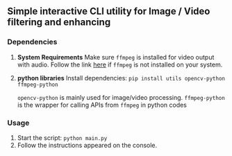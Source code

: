 ## Simple interactive CLI utility for Image / Video filtering and enhancing

### Dependencies
1. **System Requirements** 
Make sure `ffmpeg` is installed for video output with audio.
Follow the link [here](https://www.wikihow.com/Install-FFmpeg-on-Windows) if `ffmpeg` is not installed on your system.

2. **python libraries**
    Install dependencies:
    ```pip install utils opencv-python ffmpeg-python```

    `opencv-python` is mainly used for image/video processing.
    `ffmpeg-python` is the wrapper for calling APIs from `ffmpeg` in python codes
### Usage
1. Start the script:
`python main.py`
2. Follow the instructions appeared on the console.